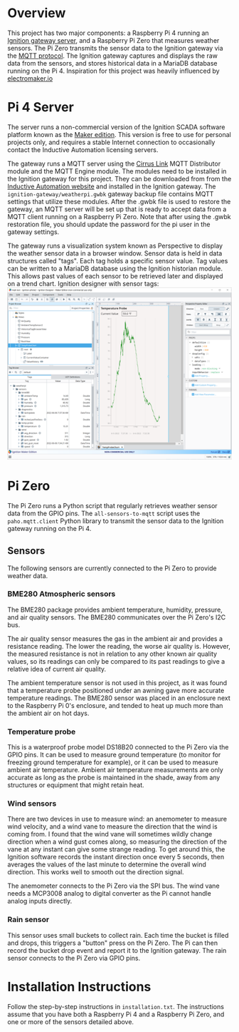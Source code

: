 # Overview
This project has two major components: a Raspberry Pi 4 running an [Ignition gateway server](https://inductiveautomation.com), and a Raspberry Pi Zero that measures weather sensors. The Pi Zero transmits the sensor data to the Ignition gateway via the [MQTT protocol](https://docs.chariot.io). The Ignition gateway captures and displays the raw data from the sensors, and stores historical data in a MariaDB database running on the Pi 4. Inspiration for this project was heavily influenced by [electromaker.io](https://www.electromaker.io/project/view/build-your-own-weather-station)

# Pi 4 Server
The server runs a non-commercial version of the Ignition SCADA software platform known as the [Maker edition](https://docs.inductiveautomation.com/display/DOC81/Ignition+Maker+Edition). This version is free to use for personal projects only, and requires a stable Internet connection to occasionally contact the Inductive Automation licensing servers. 

The gateway runs a MQTT server using the [Cirrus Link](https://cirrus-link.com/mqtt-software-for-iiot-scada) MQTT Distributor module and the MQTT Engine module. The modules need to be installed in the Ignition gateway for this project. They can be downloaded from from the [Inductive Automation website](https://inductiveautomation.com/downloads/third-party-modules) and installed in the Ignition gateway. The `ignition-gateway/weatherpi.gwbk` gateway backup file contains MQTT settings that utilize these modules. After the .gwbk file is used to restore the gateway, an MQTT server will be set up that is ready to accept data from a MQTT client running on a Raspberry Pi Zero. Note that after using the .gwbk restoration file, you should update the password for the pi user in the gateway settings.

The gateway runs a visualization system known as Perspective to display the weather sensor data in a browser window. Sensor data is held in data structures called "tags". Each tag holds a specific sensor value. Tag values can be written to a MariaDB database using the Ignition historian module. This allows past values of each sensor to be retrieved later and displayed on a trend chart.
Ignition designer with sensor tags:
![Ignition designer screenshot](/ignition-gateway/perspective-screenshots/designer.png)

# Pi Zero
The Pi Zero runs a Python script that regularly retrieves weather sensor data from the GPIO pins. The `all-sensors-to-mqtt` script uses the `paho.mqtt.client` Python library to transmit the sensor data to the Ignition gateway running on the Pi 4.

## Sensors
The following sensors are currently connected to the Pi Zero to provide weather data.

### BME280 Atmospheric sensors
The BME280 package provides ambient temperature, humidity, pressure, and air quality sensors. The BME280 communicates over the Pi Zero's I2C bus.

The air quality sensor measures the gas in the ambient air and provides a resistance reading. The lower the reading, the worse air quality is. However, the measured resistance is not in relation to any other known air quality values, so its readings can only be compared to its past readings to give a relative idea of current air quality.

The ambient temperature sensor is not used in this project, as it was found that a temperature probe positioned under an awning gave more accurate temperature readings. The BME280 sensor was placed in an enclosure next to the Raspberry Pi 0's enclosure, and tended to heat up much more than the ambient air on hot days.

### Temperature probe
This is a waterproof probe model DS18B20 connected to the Pi Zero via the GPIO pins. It can be used to measure ground temperature (to monitor for freezing ground temperature for example), or it can be used to measure ambient air temperature. Ambient air temperature measurements are only accurate as long as the probe is maintained in the shade, away from any structures or equipment that might retain heat.

### Wind sensors
There are two devices in use to measure wind: an anemometer to measure wind velocity, and a wind vane to measure the direction that the wind is coming from. I found that the wind vane will sometimes wildly change direction when a wind gust comes along, so measuring the direction of the vane at any instant can give some strange reading. To get around this, the Ignition software records the instant direction once every 5 seconds, then averages the values of the last minute to determine the overall wind direction. This works well to smooth out the direction signal.

The anemometer connects to the Pi Zero via the SPI bus. The wind vane needs a MCP3008 analog to digital converter as the Pi cannot handle analog inputs directly.

### Rain sensor
This sensor uses small buckets to collect rain. Each time the bucket is filled and drops, this triggers a "button" press on the Pi Zero. The Pi can then record the bucket drop event and report it to the Ignition gateway. The rain sensor connects to the Pi Zero via GPIO pins.

# Installation Instructions
Follow the step-by-step instructions in `installation.txt`. The instructions assume that you have both a Raspberry Pi 4 and a Raspberry Pi Zero, and one or more of the sensors detailed above.
